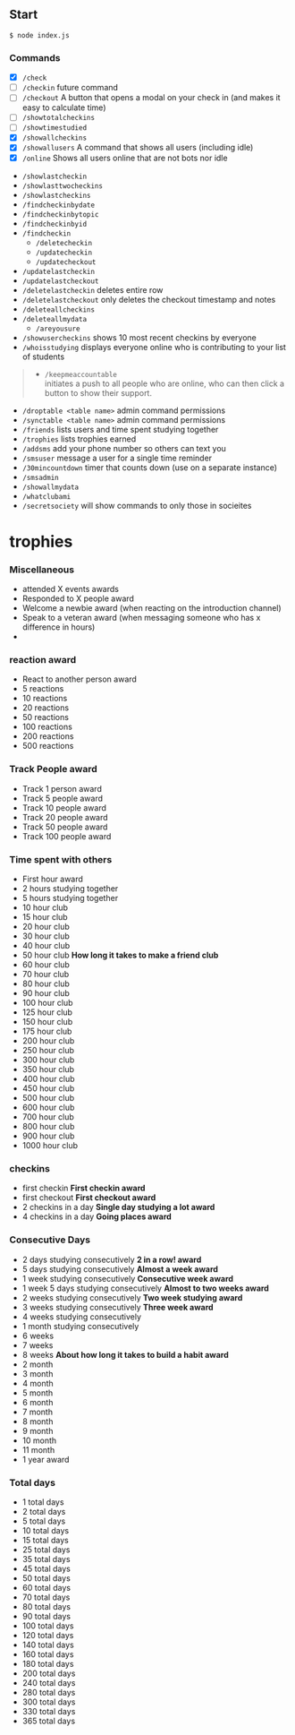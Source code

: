 ## Start

`$ node index.js`



### Commands
- [x] `/check`          
- [ ] `/checkin`        future command
- [ ] `/checkout`       A button that opens a modal on your check in (and makes it easy to calculate time)
- [ ] `/showtotalcheckins`
- [ ] `/showtimestudied`
- [x] `/showallcheckins`
- [x] `/showallusers`   A command that shows all users (including idle)
- [x] `/online`         Shows all users online that are not bots nor idle
- `/showlastcheckin`
- `/showlasttwocheckins`
- `/showlastcheckins`
- `/findcheckinbydate`
- `/findcheckinbytopic`
- `/findcheckinbyid`
- `/findcheckin`
    - `/deletecheckin`
    - `/updatecheckin`
    - `/updatecheckout`
- `/updatelastcheckin`
- `/updatelastcheckout`
- `/deletelastcheckin`  deletes entire row
- `/deletelastcheckout` only deletes the checkout timestamp and notes
- `/deleteallcheckins`
- `/deleteallmydata`    
    - `/areyousure`
- `/showusercheckins`   shows 10 most recent checkins by everyone
- `/whoisstudying`      displays everyone online who is contributing to your list of students
> - `/keepmeaccountable`  
> initiates a push to all people who are online, who can then click a button to show their support.
- `/droptable <table name>` admin command permissions
- `/synctable <table name>` admin command permissions
- `/friends`            lists users and time spent studying together
- `/trophies`           lists trophies earned
- `/addsms`             add your phone number so others can text you
- `/smsuser`            message a user for a single time reminder
- `/30mincountdown`     timer that counts down (use on a separate instance)
- `/smsadmin`
- `/showallmydata`
- `/whatclubami`
- `/secretsociety`      will show commands to only those in socieites




# trophies

### Miscellaneous
- attended X events awards
- Responded to X people award
- Welcome a newbie award (when reacting on the introduction channel)
- Speak to a veteran award (when messaging someone who has x difference in hours)
- 

### reaction award
- React to another person award
- 5 reactions
- 10 reactions
- 20 reactions
- 50 reactions
- 100 reactions
- 200 reactions
- 500 reactions

### Track People award
- Track 1 person award
- Track 5 people award
- Track 10 people award
- Track 20 people award
- Track 50 people award
- Track 100 people award


### Time spent with others
- First hour award
- 2 hours studying together
- 5 hours studying together
- 10 hour club
- 15 hour club
- 20 hour club
- 30 hour club
- 40 hour club
- 50 hour club                              **How long it takes to make a friend club**
- 60 hour club
- 70 hour club
- 80 hour club
- 90 hour club
- 100 hour club
- 125 hour club
- 150 hour club
- 175 hour club
- 200 hour club
- 250 hour club
- 300 hour club
- 350 hour club
- 400 hour club
- 450 hour club
- 500 hour club
- 600 hour club
- 700 hour club
- 800 hour club
- 900 hour club
- 1000 hour club

### checkins
- first checkin                             **First checkin award**
- first checkout                            **First checkout award**
- 2 checkins in a day                       **Single day studying a lot award**
- 4 checkins in a day                       **Going places award**

### Consecutive Days
- 2 days studying consecutively             **2 in a row! award**
- 5 days studying consecutively             **Almost a week award**
- 1 week studying consecutively             **Consecutive week award**
- 1 week 5 days studying consecutively      **Almost to two weeks award**
- 2 weeks studying consecutively            **Two week studying award**
- 3 weeks studying consecutively             **Three week award**
- 4 weeks studying consecutively
- 1 month studying consecutively        
- 6 weeks
- 7 weeks
- 8 weeks                                   **About how long it takes to build a habit award**
- 2 month
- 3 month
- 4 month
- 5 month
- 6 month
- 7 month
- 8 month
- 9 month
- 10 month
- 11 month
- 1 year award

### Total days
- 1 total days      
- 2 total days 
- 5 total days
- 10 total days                 
- 15 total days
- 25 total days
- 35 total days
- 45 total days
- 50 total days
- 60 total days
- 70 total days
- 80 total days
- 90 total days
- 100 total days
- 120 total days
- 140 total days
- 160 total days
- 180 total days
- 200 total days
- 240 total days
- 280 total days
- 300 total days
- 330 total days 
- 365 total days



